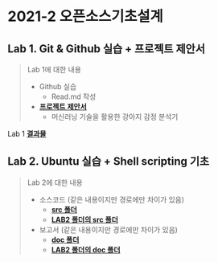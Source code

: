 # 2021-2 오픈소스기초설계
## Lab 1. Git & Github 실습 + 프로젝트 제안서
> Lab 1에 대한 내용
> * Github 실습
>   - Read.md 작성
> * [**프로젝트 제안서**](https://github.com/KIMS0YOUNG/2021-2-OSS/blob/main/doc/%5B(%EA%B0%80)%2C%208%ED%8C%80%2C%2020170955%5D%20%EB%A8%B8%EC%8B%A0%EB%9F%AC%EB%8B%9D%20%EA%B8%B0%EC%88%A0%EC%9D%84%20%ED%99%9C%EC%9A%A9%ED%95%9C%20%EA%B0%95%EC%95%84%EC%A7%80%20%EC%96%BC%EA%B5%B4%20%EA%B0%90%EC%A0%95%20%EB%B6%84%EC%84%9D%20%ED%94%84%EB%A1%9C%EA%B7%B8%EB%9E%A8.docx)
>   - 머신러닝 기술을 활용한 강아지 감정 분석기

Lab 1 [**결과물**](https://github.com/KIMS0YOUNG/2021-2-OSS)

## Lab 2. Ubuntu 실습 + Shell scripting 기초
> Lab 2에 대한 내용
> * 소스코드 (같은 내용이지만 경로에만 차이가 있음)
>   - [**src 폴더**](https://github.com/KIMS0YOUNG/2021-2-OSS/tree/main/src/Lab2)
>   - [**LAB2 폴더의 src 폴더**](https://github.com/KIMS0YOUNG/2021-2-OSS/tree/main/LAB2%20_Ubuntu%EC%8B%A4%EC%8A%B5_ShellScripting%EA%B8%B0%EC%B4%88/src)
> * 보고서 (같은 내용이지만 경로에만 차이가 있음)
>   - [**doc 폴더**](https://github.com/KIMS0YOUNG/2021-2-OSS/blob/main/doc/Lab%202.%20%EB%B3%B4%EA%B3%A0%EC%84%9C.docx)
>   - [**LAB2 폴더의 doc 폴더**](https://github.com/KIMS0YOUNG/2021-2-OSS/blob/main/LAB2%20_Ubuntu%EC%8B%A4%EC%8A%B5_ShellScripting%EA%B8%B0%EC%B4%88/doc/Lab%202.%20%EB%B3%B4%EA%B3%A0%EC%84%9C.docx)

